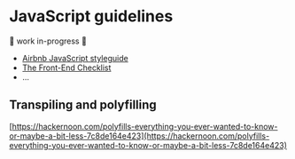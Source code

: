 # JavaScript guidelines

:construction: work in-progress :construction:

- [Airbnb JavaScript styleguide](https://github.com/airbnb/javascript)
- [The Front-End Checklist](http://frontendchecklist.com)
- ...

## Transpiling and polyfilling

[https://hackernoon.com/polyfills-everything-you-ever-wanted-to-know-or-maybe-a-bit-less-7c8de164e423](https://hackernoon.com/polyfills-everything-you-ever-wanted-to-know-or-maybe-a-bit-less-7c8de164e423)
